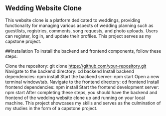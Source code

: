 ## Wedding Website Clone
This website clone is a platform dedicated to weddings, providing functionality for managing various aspects of wedding planning such as guestlists, registries, comments, song requests, and photo uploads. Users can register, log in, and update their profiles. This project serves as my capstone project.

##Installation
To install the backend and frontend components, follow these steps:

Clone the repository: git clone https://github.com/your-repository.git
Navigate to the backend directory: cd backend
Install backend dependencies: npm install
Start the backend server: npm start
Open a new terminal window/tab.
Navigate to the frontend directory: cd frontend
Install frontend dependencies: npm install
Start the frontend development server: npm start
After completing these steps, you should have the backend and frontend of the wedding website clone up and running on your local machine. This project showcases my skills and serves as the culmination of my studies in the form of a capstone project.
